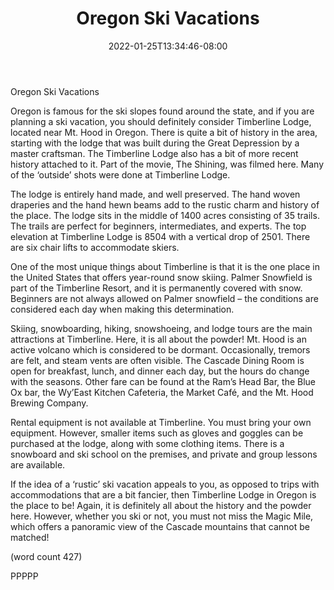 ﻿---
title: "Oregon Ski Vacations"
date: 2022-01-25T13:34:46-08:00
description: "ski vacations Tips for Web Success"
featured_image: "/images/ski vacations.jpg"
tags: ["ski vacations"]
---

Oregon Ski Vacations

Oregon is famous for the ski slopes found around the 
state, and if you are planning a ski vacation, you 
should definitely consider Timberline Lodge, located 
near Mt. Hood in Oregon. There is quite a bit of 
history in the area, starting with the lodge that was 
built during the Great Depression by a master 
craftsman. The Timberline Lodge also has a bit of 
more recent history attached to it. Part of the movie, 
The Shining, was filmed here. Many of the ‘outside’ 
shots were done at Timberline Lodge. 

The lodge is entirely hand made, and well preserved. 
The hand woven draperies and the hand hewn beams 
add to the rustic charm and history of the place. The 
lodge sits in the middle of 1400 acres consisting of 
35 trails. The trails are perfect for beginners, 
intermediates, and experts. The top elevation at 
Timberline Lodge is 8504 with a vertical drop of 2501. 
There are six chair lifts to accommodate skiers.

One of the most unique things about Timberline is 
that it is the one place in the United States that offers 
year-round snow skiing. Palmer Snowfield is part of 
the Timberline Resort, and it is permanently covered 
with snow. Beginners are not always allowed on 
Palmer snowfield – the conditions are considered 
each day when making this determination.

Skiing, snowboarding, hiking, snowshoeing, and 
lodge tours are the main attractions at Timberline. 
Here, it is all about the powder! Mt. Hood is an active 
volcano which is considered to be dormant. 
Occasionally, tremors are felt, and steam vents are 
often visible. The Cascade Dining Room is open for 
breakfast, lunch, and dinner each day, but the hours 
do change with the seasons. Other fare can be found 
at the Ram’s Head Bar, the Blue Ox bar, the Wy’East 
Kitchen Cafeteria, the Market Café, and the Mt. Hood 
Brewing Company.

Rental equipment is not available at Timberline. You 
must bring your own equipment. However, smaller 
items such as gloves and goggles can be purchased 
at the lodge, along with some clothing items. There is 
a snowboard and ski school on the premises, and 
private and group lessons are available. 

If the idea of a ‘rustic’ ski vacation appeals to you, 
as opposed to trips with accommodations that are a 
bit fancier, then Timberline Lodge in Oregon is the 
place to be! Again, it is definitely all about the history 
and the powder here. However, whether you ski or not, 
you must not miss the Magic Mile, which offers a 
panoramic view of the Cascade mountains that cannot 
be matched!
 
(word count 427)

PPPPP




